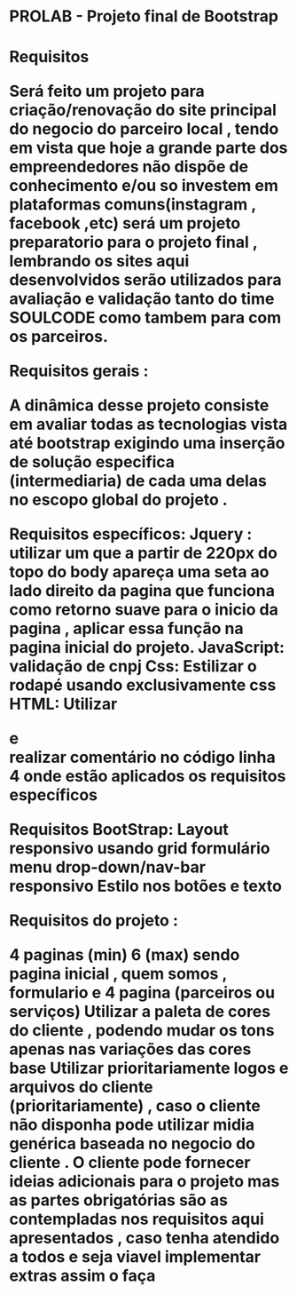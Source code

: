 # PROLAB - Projeto final de Bootstrap

<h1>Requisitos</h>

<p>Será feito um projeto para criação/renovação do site principal do negocio do parceiro local , tendo em vista que hoje a grande parte dos empreendedores não dispõe de conhecimento e/ou so investem em plataformas comuns(instagram , facebook ,etc) será um projeto preparatorio para o projeto final , lembrando os sites aqui desenvolvidos serão utilizados para avaliação e validação tanto do time SOULCODE como tambem para com os parceiros. </p>
Requisitos gerais :

A dinâmica desse projeto consiste em avaliar todas as tecnologias vista até bootstrap exigindo uma inserção de solução especifica (intermediaria) de cada uma delas no escopo global do projeto .

Requisitos específicos:
Jquery : utilizar um que a partir de  220px do topo do body apareça uma seta ao lado direito da pagina que funciona como retorno suave para o inicio da pagina , aplicar essa função na pagina inicial do projeto.
JavaScript: validação de cnpj 
Css: Estilizar o rodapé usando exclusivamente css
HTML: Utilizar <aside> e <article>
realizar comentário no código linha 4 onde estão aplicados os requisitos específicos 

Requisitos BootStrap:
Layout responsivo usando grid 
formulário 
menu drop-down/nav-bar responsivo
Estilo nos botões e texto 

Requisitos do projeto : 

4 paginas (min) 6 (max) sendo pagina inicial , quem somos , formulario e 4 pagina (parceiros ou serviços)
Utilizar a paleta de cores do cliente , podendo mudar os tons apenas nas variações das cores base
Utilizar prioritariamente logos e arquivos do cliente (prioritariamente) , caso o cliente não disponha pode utilizar midia genérica baseada no negocio do cliente .
O cliente pode fornecer ideias adicionais para o projeto mas as partes obrigatórias são as contempladas nos requisitos aqui apresentados , caso tenha atendido a todos e seja viavel implementar extras assim o faça



